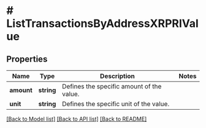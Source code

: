 # # ListTransactionsByAddressXRPRIValue

## Properties

Name | Type | Description | Notes
------------ | ------------- | ------------- | -------------
**amount** | **string** | Defines the specific amount of the value. |
**unit** | **string** | Defines the specific unit of the value. |

[[Back to Model list]](../../README.md#models) [[Back to API list]](../../README.md#endpoints) [[Back to README]](../../README.md)
